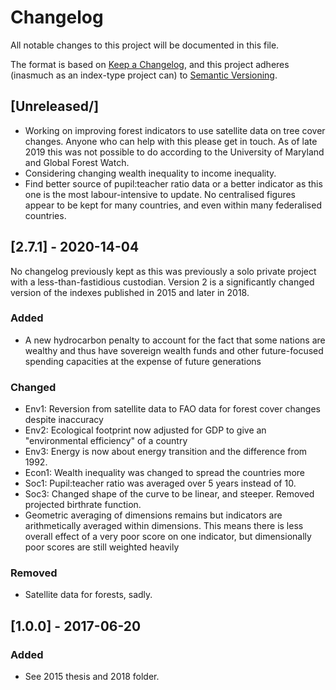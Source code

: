 # Changelog

All notable changes to this project will be documented in this file.

The format is based on [Keep a Changelog](https://keepachangelog.com/en/1.0.0/),
and this project adheres (inasmuch as an index-type project can) to [Semantic Versioning](https://semver.org/spec/v2.0.0.html).

## [Unreleased/]
- Working on improving forest indicators to use satellite data on tree cover changes. Anyone who can help with this please get in touch. As of late 2019 this was not possible to do according to the University of Maryland and Global Forest Watch.
- Considering changing wealth inequality to income inequality.
- Find better source of pupil:teacher ratio data or a better indicator as this one is the most labour-intensive to update. No centralised figures appear to be kept for many countries, and even within many federalised countries.

## [2.7.1] - 2020-14-04
No changelog previously kept as this was previously a solo private project with a less-than-fastidious custodian. Version 2 is a significantly changed version of the indexes published in 2015 and later in 2018. 
### Added
- A new hydrocarbon penalty to account for the fact that some nations are wealthy and thus have sovereign wealth funds and other future-focused spending capacities at the expense of future generations

### Changed
- Env1: Reversion from satellite data to FAO data for forest cover changes despite inaccuracy
- Env2: Ecological footprint now adjusted for GDP to give an "environmental efficiency" of a country
- Env3: Energy is now about energy transition and the difference from 1992.
- Econ1: Wealth inequality was changed to spread the countries more
- Soc1: Pupil:teacher ratio was averaged over 5 years instead of 10.
- Soc3: Changed shape of the curve to be linear, and steeper. Removed projected birthrate function.
- Geometric averaging of dimensions remains but indicators are arithmetically averaged within dimensions. This means there is less overall effect of a very poor score on one indicator, but dimensionally poor scores are still weighted heavily

### Removed
- Satellite data for forests, sadly.

## [1.0.0] - 2017-06-20

### Added
- See 2015 thesis and 2018 folder.
